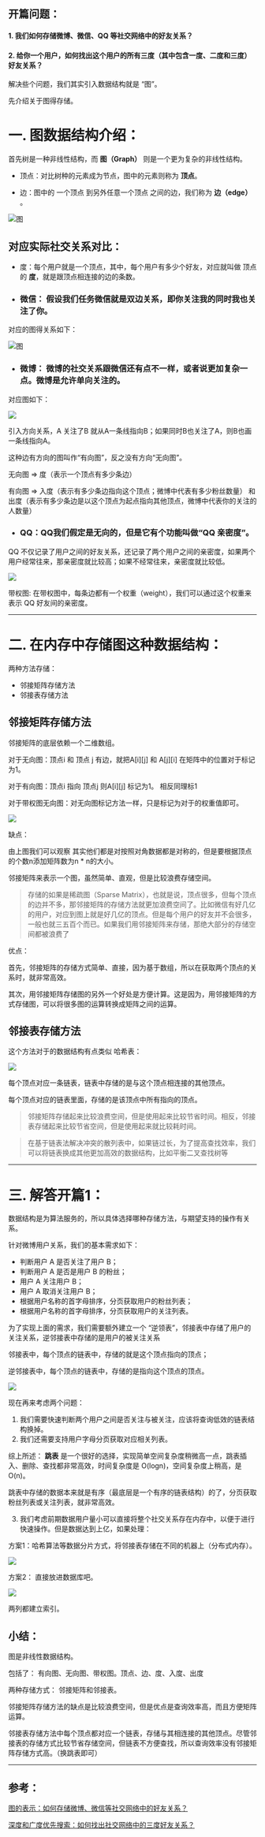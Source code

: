 ## 开篇问题：

#### 1. 我们如何存储微博、微信、QQ 等社交网络中的好友关系？

#### 2. 给你一个用户，如何找出这个用户的所有三度（其中包含一度、二度和三度）好友关系？

解决些个问题，我们其实引入数据结构就是 “图”。 

先介绍关于图得存储。

# 一. 图数据结构介绍：

首先树是一种非线性结构，而 **图（Graph）** 则是一个更为复杂的非线性结构。


- 顶点：对比树种的元素成为节点，图中的元素则称为 **顶点**。

- 边：图中的 一个顶点 到另外任意一个顶点 之间的边，我们称为 **边（edge）** 。

![图](https://static001.geekbang.org/resource/image/df/af/df85dc345a9726cab0338e68982fd1af.jpg)


## 对应实际社交关系对比：

- 度：每个用户就是一个顶点，其中，每个用户有多少个好友，对应就叫做 顶点的 **度**，就是跟顶点相连接的边的条数。
- ### 微信： 假设我们任务微信就是双边关系，即你关注我的同时我也关注了你。

对应的图得关系如下：

![图](https://static001.geekbang.org/resource/image/df/af/df85dc345a9726cab0338e68982fd1af.jpg)

- ### 微博： 微博的社交关系跟微信还有点不一样，或者说更加复杂一点。微博是允许单向关注的。

对应图如下：

![](https://static001.geekbang.org/resource/image/c3/96/c31759a37d8a8719841f347bd479b796.jpg)

引入方向关系，A 关注了B 就从A一条线指向B；如果同时B也关注了A，则B也画一条线指向A。

这种边有方向的图叫作“有向图”，反之没有方向“无向图”。

无向图 => 度（表示一个顶点有多少条边） 

有向图 => 入度（表示有多少条边指向这个顶点；微博中代表有多少粉丝数量） 和 出度（表示有多少条边是以这个顶点为起点指向其他顶点，微博中代表你的关注的人数量）

- ### QQ：QQ我们假定是无向的，但是它有个功能叫做“QQ 亲密度”。

QQ 不仅记录了用户之间的好友关系，还记录了两个用户之间的亲密度，如果两个用户经常往来，那亲密度就比较高；如果不经常往来，亲密度就比较低。

![](https://static001.geekbang.org/resource/image/55/e8/55d7e4806dc47950ae098d959b03ace8.jpg)

带权图: 在带权图中，每条边都有一个权重（weight），我们可以通过这个权重来表示 QQ 好友间的亲密度。

---

# 二. 在内存中存储图这种数据结构：

两种方法存储：

- 邻接矩阵存储方法
- 邻接表存储方法


## 邻接矩阵存储方法

邻接矩阵的底层依赖一个二维数组。

对于无向图：顶点i 和 顶点 j 有边，就把A[i][j] 和 A[j][i] 在矩阵中的位置对于标记为1。

对于有向图：顶点i 指向 顶点j 则A[i][j] 标记为1。 相反同理标1

对于带权图无向图：对无向图标记方法一样，只是标记为对于的权重值即可。


![](https://static001.geekbang.org/resource/image/62/d2/625e7493b5470e774b5aa91fb4fdb9d2.jpg)

缺点：

由上图我们可以观察 其实他们都是对按照对角数据都是对称的，但是要根据顶点的个数n添加矩阵数为n * n的大小。

邻接矩阵来表示一个图，虽然简单、直观，但是比较浪费存储空间。

> 存储的如果是稀疏图（Sparse Matrix），也就是说，顶点很多，但每个顶点的边并不多，那邻接矩阵的存储方法就更加浪费空间了。比如微信有好几亿的用户，对应到图上就是好几亿的顶点。但是每个用户的好友并不会很多，一般也就三五百个而已。如果我们用邻接矩阵来存储，那绝大部分的存储空间都被浪费了

优点：

首先，邻接矩阵的存储方式简单、直接，因为基于数组，所以在获取两个顶点的关系时，就非常高效。

其次，用邻接矩阵存储图的另外一个好处是方便计算。这是因为，用邻接矩阵的方式存储图，可以将很多图的运算转换成矩阵之间的运算。




## 邻接表存储方法

这个方法对于的数据结构有点类似 哈希表：

![](https://static001.geekbang.org/resource/image/03/94/039bc254b97bd11670cdc4bf2a8e1394.jpg)

每个顶点对应一条链表，链表中存储的是与这个顶点相连接的其他顶点。

每个顶点对应的链表里面，存储的是该顶点中所有指向的顶点。

> 邻接矩阵存储起来比较浪费空间，但是使用起来比较节省时间。相反，邻接表存储起来比较节省空间，但是使用起来就比较耗时间。


> 在基于链表法解决冲突的散列表中，如果链过长，为了提高查找效率，我们可以将链表换成其他更加高效的数据结构，比如平衡二叉查找树等



---

# 三. 解答开篇1：

数据结构是为算法服务的，所以具体选择哪种存储方法，与期望支持的操作有关系。

针对微博用户关系，我们的基本需求如下：

- 判断用户 A 是否关注了用户 B；
- 判断用户 A 是否是用户 B 的粉丝；
- 用户 A 关注用户 B；
- 用户 A 取消关注用户 B；
- 根据用户名称的首字母排序，分页获取用户的粉丝列表；
- 根据用户名称的首字母排序，分页获取用户的关注列表。

为了实现上面的需求，我们需要额外建立一个 “逆领表”，邻接表中存储了用户的关注关系，逆邻接表中存储的是用户的被关注关系

邻接表中，每个顶点的链表中，存储的就是这个顶点指向的顶点；

逆邻接表中，每个顶点的链表中，存储的是指向这个顶点的顶点。

![](https://static001.geekbang.org/resource/image/50/a1/501440bcffdcf4e6f9a5ca1117e990a1.jpg)

现在再来考虑两个问题：

1. 我们需要快速判断两个用户之间是否关注与被关注，应该将查询低效的链表结构换掉。
2. 我们还需要支持用户字母分页获取对应相关列表。

综上所述： **跳表** 是一个很好的选择，实现简单空间复杂度稍微高一点，跳表插入、删除、查找都非常高效，时间复杂度是 O(logn)，空间复杂度上稍高，是 O(n)。

跳表中存储的数据本来就是有序（最底层是一个有序的链表结构）的了，分页获取粉丝列表或关注列表，就非常高效。


3. 我们考虑前期数据用户量小可以直接将整个社交关系存在内存中，以便于进行快速操作。但是数据达到上亿，如果处理：

方案1：哈希算法等数据分片方式，将邻接表存储在不同的机器上（分布式内存）。

![](https://static001.geekbang.org/resource/image/08/2f/08e4f4330a1d88e9fec94b0f2d1bbe2f.jpg)


方案2： 直接放进数据库吧。

![](https://static001.geekbang.org/resource/image/73/8f/7339595c631660dc87559bec2ddf928f.jpg)

两列都建立索引。

## 小结：

图是非线性数据结构。

包括了： 有向图、无向图、带权图。顶点、边、度、入度、出度

两种存储方式： 邻接矩阵和邻接表。

邻接矩阵存储方法的缺点是比较浪费空间，但是优点是查询效率高，而且方便矩阵运算。

邻接表存储方法中每个顶点都对应一个链表，存储与其相连接的其他顶点。尽管邻接表的存储方式比较节省存储空间，但链表不方便查找，所以查询效率没有邻接矩阵存储方式高。（换跳表即可）


---

## 参考：

[图的表示：如何存储微博、微信等社交网络中的好友关系？](https://time.geekbang.org/column/article/70537)

[深度和广度优先搜索：如何找出社交网络中的三度好友关系？](https://time.geekbang.org/column/article/70891)